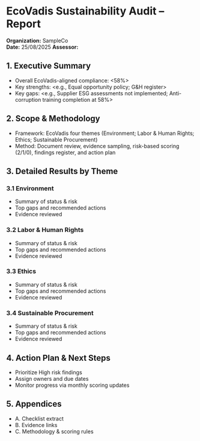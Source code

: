 # EcoVadis Sustainability Audit – Report

**Organization:** SampleCo  
**Date:** 25/08/2025 
**Assessor:** <Anmol>  

## 1. Executive Summary
- Overall EcoVadis-aligned compliance: <58%>
- Key strengths: <e.g., Equal opportunity policy; G&H register>
- Key gaps: <e.g., Supplier ESG assessments not implemented; Anti-corruption training completion at 58%>

## 2. Scope & Methodology
- Framework: EcoVadis four themes (Environment; Labor & Human Rights; Ethics; Sustainable Procurement)
- Method: Document review, evidence sampling, risk-based scoring (2/1/0), findings register, and action plan

## 3. Detailed Results by Theme
### 3.1 Environment
- Summary of status & risk
- Top gaps and recommended actions
- Evidence reviewed

### 3.2 Labor & Human Rights
- Summary of status & risk
- Top gaps and recommended actions
- Evidence reviewed

### 3.3 Ethics
- Summary of status & risk
- Top gaps and recommended actions
- Evidence reviewed

### 3.4 Sustainable Procurement
- Summary of status & risk
- Top gaps and recommended actions
- Evidence reviewed

## 4. Action Plan & Next Steps
- Prioritize High risk findings
- Assign owners and due dates
- Monitor progress via monthly scoring updates

## 5. Appendices
- A. Checklist extract
- B. Evidence links
- C. Methodology & scoring rules
